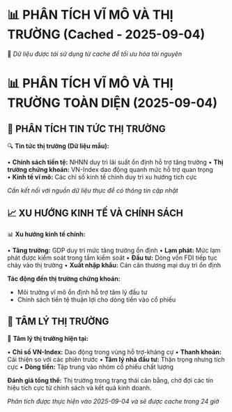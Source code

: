 📊 **PHÂN TÍCH VĨ MÔ VÀ THỊ TRƯỜNG** (Cached - 2025-09-04)
============================================================
🔄 *Dữ liệu được tái sử dụng từ cache để tối ưu hóa tài nguyên*

📊 **PHÂN TÍCH VĨ MÔ VÀ THỊ TRƯỜNG TOÀN DIỆN** (2025-09-04)
============================================================

## 📰 PHÂN TÍCH TIN TỨC THỊ TRƯỜNG

🔍 **Tin tức thị trường (Dữ liệu mẫu):**

• **Chính sách tiền tệ:** NHNN duy trì lãi suất ổn định hỗ trợ tăng trưởng
• **Thị trường chứng khoán:** VN-Index dao động quanh mức hỗ trợ quan trọng  
• **Kinh tế vĩ mô:** Các chỉ số kinh tế chính duy trì xu hướng tích cực

*Cần kết nối với nguồn dữ liệu thực để có thông tin cập nhật*

## 📈 XU HƯỚNG KINH TẾ VÀ CHÍNH SÁCH

📊 **Xu hướng kinh tế chính:**

• **Tăng trưởng:** GDP duy trì mức tăng trưởng ổn định
• **Lạm phát:** Mức lạm phát được kiểm soát trong tầm kiểm soát
• **Đầu tư:** Dòng vốn FDI tiếp tục chảy vào thị trường
• **Xuất nhập khẩu:** Cán cân thương mại duy trì ổn định

**Tác động đến thị trường chứng khoán:**
- Môi trường vĩ mô ổn định hỗ trợ tâm lý đầu tư
- Chính sách tiền tệ thuận lợi cho dòng tiền vào cổ phiếu

## 💭 TÂM LÝ THỊ TRƯỜNG

💭 **Tâm lý thị trường hiện tại:**

• **Chỉ số VN-Index:** Dao động trong vùng hỗ trợ-kháng cự
• **Thanh khoản:** Cải thiện so với các phiên trước
• **Tâm lý nhà đầu tư:** Thận trọng nhưng tích cực
• **Dòng tiền:** Tập trung vào nhóm cổ phiếu chất lượng

**Đánh giá tổng thể:** Thị trường trong trạng thái cân bằng, chờ đợi các tín hiệu tích cực từ chính sách và kết quả kinh doanh.

*Phân tích được thực hiện vào 2025-09-04 và sẽ được cache trong 24 giờ*